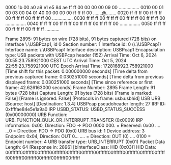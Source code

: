 0000   1b 00 a0 a9 e1 e5 84 ae ff ff 00 00 00 00 09 00   ................
0010   00 01 00 03 00 04 01 40 00 00 00 00 ff ff ff 00   .......@........
0020   ff ff ff 00 ff ff ff 00 ff ff ff 00 ff ff ff 00   ................
0030   ff ff ff 00 ff ff ff 00 ff ff ff 00 ff ff ff 00   ................
0040   ff ff ff 00 ff ff ff 00 ff ff ff 00 ff ff ff 00   ................
0050   ff ff ff 00 ff ff ff 00 ff ff ff                  ...........


Frame 2895: 91 bytes on wire (728 bits), 91 bytes captured (728 bits) on interface \\.\USBPcap1, id 0
    Section number: 1
    Interface id: 0 (\\.\USBPcap1)
        Interface name: \\.\USBPcap1
        Interface description: USBPcap1
    Encapsulation type: USB packets with USBPcap header (152)
    Arrival Time: Oct  6, 2024 00:55:23.758921000 CEST
    UTC Arrival Time: Oct  5, 2024 22:55:23.758921000 UTC
    Epoch Arrival Time: 1728168923.758921000
    [Time shift for this packet: 0.000000000 seconds]
    [Time delta from previous captured frame: 0.030251000 seconds]
    [Time delta from previous displayed frame: 0.030251000 seconds]
    [Time since reference or first frame: 42.626163000 seconds]
    Frame Number: 2895
    Frame Length: 91 bytes (728 bits)
    Capture Length: 91 bytes (728 bits)
    [Frame is marked: False]
    [Frame is ignored: False]
    [Protocols in frame: usb:usbhid]
USB URB
    [Source: host]
    [Destination: 1.3.4]
    USBPcap pseudoheader length: 27
    IRP ID: 0xffffae84e5e1a9a0
    IRP USBD_STATUS: USBD_STATUS_SUCCESS (0x00000000)
    URB Function: URB_FUNCTION_BULK_OR_INTERRUPT_TRANSFER (0x0009)
    IRP information: 0x00, Direction: FDO -> PDO
        0000 000. = Reserved: 0x00
        .... ...0 = Direction: FDO -> PDO (0x0)
    URB bus id: 1
    Device address: 3
    Endpoint: 0x04, Direction: OUT
        0... .... = Direction: OUT (0)
        .... 0100 = Endpoint number: 4
    URB transfer type: URB_INTERRUPT (0x01)
    Packet Data Length: 64
    [Response in: 2896]
    [bInterfaceClass: HID (0x03)]
HID Data: 00ffffff00ffffff00ffffff00ffffff00ffffff00ffffff00ffffff00ffffff00ffffff00ffffff00ffffff00ffffff00ffffff00ffffff00ffffff00ffffff
